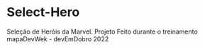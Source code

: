# Select-Hero
Seleção de Heróis da Marvel.
Projeto Feito durante o treinamento mapaDevWek - devEmDobro 2022
